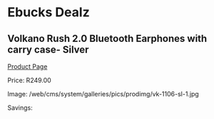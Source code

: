
# Ebucks Dealz
## Volkano Rush 2.0 Bluetooth Earphones with carry case- Silver
[Product Page](https://www.ebucks.com/web/shop/productSelected.do?prodId=1196483636&catId=714972256)

Price: R249.00

Image: /web/cms/system/galleries/pics/prodimg/vk-1106-sl-1.jpg

Savings: 


	